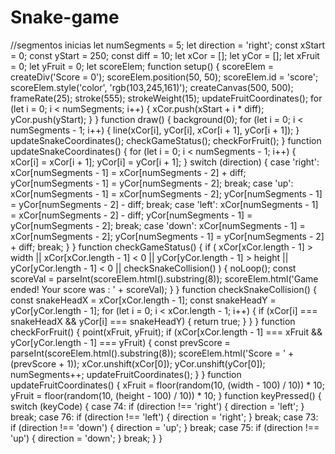 # Snake-game
//segmentos inicias let numSegments = 5; let direction = 'right';  const xStart = 0;  const yStart = 250; const diff = 10;  let xCor = []; let yCor = [];  let xFruit = 0; let yFruit = 0; let scoreElem;  function setup() {   scoreElem = createDiv('Score = 0');   scoreElem.position(50, 50);   scoreElem.id = 'score';   scoreElem.style('color', 'rgb(103,245,161)');  createCanvas(500, 500);   frameRate(25);   stroke(555);   strokeWeight(15);   updateFruitCoordinates();    for (let i = 0; i &lt; numSegments; i++) {     xCor.push(xStart + i * diff);     yCor.push(yStart);   } }  function draw() {   background(0);   for (let i = 0; i &lt; numSegments - 1; i++) {     line(xCor[i], yCor[i], xCor[i + 1], yCor[i + 1]);   }   updateSnakeCoordinates();   checkGameStatus();   checkForFruit(); } function updateSnakeCoordinates() {   for (let i = 0; i &lt; numSegments - 1; i++) {     xCor[i] = xCor[i + 1];     yCor[i] = yCor[i + 1];   }   switch (direction) {     case 'right':       xCor[numSegments - 1] = xCor[numSegments - 2] + diff;       yCor[numSegments - 1] = yCor[numSegments - 2];       break;     case 'up':       xCor[numSegments - 1] = xCor[numSegments - 2];       yCor[numSegments - 1] = yCor[numSegments - 2] - diff;       break;     case 'left':       xCor[numSegments - 1] = xCor[numSegments - 2] - diff;       yCor[numSegments - 1] = yCor[numSegments - 2];       break;     case 'down':       xCor[numSegments - 1] = xCor[numSegments - 2];       yCor[numSegments - 1] = yCor[numSegments - 2] + diff;       break;   } } function checkGameStatus() {   if (     xCor[xCor.length - 1] > width ||     xCor[xCor.length - 1] &lt; 0 ||     yCor[yCor.length - 1] > height ||     yCor[yCor.length - 1] &lt; 0 ||     checkSnakeCollision()   ) {     noLoop();     const scoreVal = parseInt(scoreElem.html().substring(8));     scoreElem.html('Game ended! Your score was : ' + scoreVal);   } } function checkSnakeCollision() {   const snakeHeadX = xCor[xCor.length - 1];   const snakeHeadY = yCor[yCor.length - 1];   for (let i = 0; i &lt; xCor.length - 1; i++) {     if (xCor[i] === snakeHeadX &amp;&amp; yCor[i] === snakeHeadY) {       return true;     }   } } function checkForFruit() {   point(xFruit, yFruit);   if (xCor[xCor.length - 1] === xFruit &amp;&amp; yCor[yCor.length - 1] === yFruit) {     const prevScore = parseInt(scoreElem.html().substring(8));     scoreElem.html('Score = ' + (prevScore + 1));     xCor.unshift(xCor[0]);     yCor.unshift(yCor[0]);     numSegments++;     updateFruitCoordinates();   } }  function updateFruitCoordinates() {   xFruit = floor(random(10, (width - 100) / 10)) * 10;   yFruit = floor(random(10, (height - 100) / 10)) * 10; }  function keyPressed() {   switch (keyCode) {     case 74:       if (direction !== 'right') {         direction = 'left';       }       break;     case 76:       if (direction !== 'left') {         direction = 'right';       }       break;     case 73:       if (direction !== 'down') {         direction = 'up';       }       break;     case 75:       if (direction !== 'up') {         direction = 'down';       }       break;   } }

